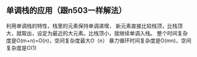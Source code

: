 ## 单调栈的应用（跟n503一样解法）
利用单调栈的特性，栈里的元素保持单调递增，
新元素直接比较栈顶，比栈顶大，就取出，设定为最近的大元素。比栈顶小，就继续单调入栈。
整个时间复杂度是O(m+n)=O(n)，空间复杂度最大O（n）
暴力循环时间复杂度是O(mn)，空间复杂度是O(1)